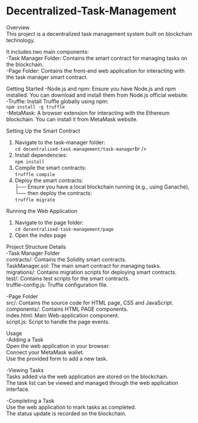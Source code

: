# Decentralized-Task-Management
Overview<br />
This project is a decentralized task management system built on blockchain technology. <br />

It includes two main components:<br />
-Task Manager Folder: Contains the smart contract for managing tasks on the blockchain.<br />
-Page Folder: Contains the front-end web application for interacting with the task manager smart contract.<br />


Getting Started
-Node.js and npm: Ensure you have Node.js and npm installed. You can download and install them from Node.js official website.<br />
-Truffle: Install Truffle globally using npm:<br />
  ``` npm install -g truffle ```<br />
-MetaMask: A browser extension for interacting with the Ethereum blockchain. You can install it from MetaMask website.<br />

Setting Up the Smart Contract<br />
1. Navigate to the task-manager folder:<br />
  ``` cd decentralized-task-management/task-manager ```br />
2. Install dependencies:<br />
  ``` npm install ```<br />
3. Compile the smart contracts:<br />
   ``` truffle compile ```<br />
4. Deploy the smart contracts:<br />
   ├── Ensure you have a local blockchain running (e.g., using Ganache),<br />
   └── then deploy the contracts:<br />
        ``` truffle migrate ```<br />

Running the Web Application<br />
1. Navigate to the page folder:<br />
  ```cd decentralized-task-management/page ```<br />
2. Open the index page<br />


Project Structure Details<br />
-Task Manager Folder<br />
contracts/: Contains the Solidity smart contracts.<br />
TaskManager.sol: The main smart contract for managing tasks.<br />
migrations/: Contains migration scripts for deploying smart contracts.<br />
test/: Contains test scripts for the smart contracts.<br />
truffle-config.js: Truffle configuration file.<br />

-Page Folder<br />
src/: Contains the source code for HTML page, CSS and JavaScript.<br />
components/: Contains HTML PAGE components.<br />
index.html: Main Web-application component.<br />
script.js: Script to handle the page events.<br />

Usage<br />
-Adding a Task<br />
Open the web application in your browser.<br />
Connect your MetaMask wallet.<br />
Use the provided form to add a new task.<br />

-Viewing Tasks<br />
Tasks added via the web application are stored on the blockchain.<br />
The task list can be viewed and managed through the web application interface.<br />

-Completing a Task<br />
Use the web application to mark tasks as completed.<br />
The status update is recorded on the blockchain.<br />
